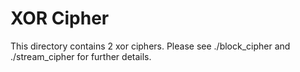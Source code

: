 # XOR Cipher
This directory contains 2 xor ciphers. Please see ./block_cipher and ./stream_cipher for further details.